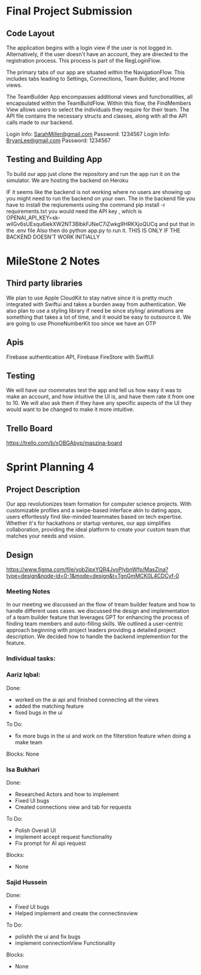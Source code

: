 # Final Project Submission

## Code Layout
The application begins with a login view if the user is not logged in. Alternatively, if the user doesn't have an account, they are directed to the registration process. This process is part of the RegLoginFlow.

The primary tabs of our app are situated within the NavigationFlow. This includes tabs leading to Settings, Connections, Team Builder, and Home views.

The TeamBuilder App encompasses additional views and functionalities, all encapsulated within the TeamBuildFlow. Within this flow, the FindMembers View allows users to select the individuals they require for their team.
The API file contains the necessary structs and classes, along with all the API calls made to our backend.

Login Info: SarahMiller@gmail.com Password: 1234567
Login Info: BryanLee@gmail.com Password: 1234567

## Testing and Building App
To build our app just clone the repository and run the app run it on the simulator. We are hosting the backend on Heroku

IF it seems like the backend is not working where no users are showing up you might need to run the backend on your own. 
The in the backend file you have to install the reqiurements using the command pip install  -r requirements.txt
you would need the API key , which is OPENAI_API_KEY=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 and put that in the .env file
Also then do python app.py to run it. THIS IS ONLY IF THE BACKEND DOESN'T WORK INITIALLY


# MileStone 2 Notes


## Third party libraries
We plan to use Apple CloudKit to stay native since it is pretty much integrated with Swiftui and takes a burden away from authentication.
We also plan to use a styling library if need be since styling/ animations are something that takes a lot of time, and it would be easy to outsource it.
We are going to use PhoneNumberKit too since we have an OTP

## Apis
Firebase authentication API, Firebase FireStore with SwiftUI 

## Testing

We will have our roommates test the app and tell us how easy it was to make an account, and how intuitive the UI is, and have them rate it from one to 10. We will also ask them if they have any specific aspects of the UI they would want to be changed to make it more intuitive.

## Trello Board
https://trello.com/b/xOBGAbyp/maszina-board

# Sprint Planning 4

## Project Description
Our app revolutionizes team formation for computer science projects. With customizable profiles and a swipe-based interface akin to dating apps, users effortlessly find like-minded teammates based on tech expertise. Whether it's for hackathons or startup ventures, our app simplifies collaboration, providing the ideal platform to create your custom team that matches your needs and vision.

## Design
https://www.figma.com/file/yob2jpxYQR4JvoPlybnWfp/MasZina?type=design&node-id=0-1&mode=design&t=TgnGmMCK0L4CDCyf-0


### Meeting Notes
In our meeting we discussed an the flow of tream builder feature and how to handle different uses cases. we discussed the design and implementation of a team builder feature that leverages GPT for enhancing the process of finding team members and auto-filling skills. We outlined a user-centric approach beginning with project leaders providing a detailed project description. We decided how to handle the backend implemention for the feature.

### Individual tasks:

### Aariz Iqbal:
Done:
- worked on the ai api and finished connecting all the views
- added the matching feature
- fixed bugs in the ui

To Do:
- fix more bugs in the ui and work on the filterstion feature when doing a make team


Blocks:
None

### Isa Bukhari
Done:
- Researched Actors and how to implement
- Fixed UI bugs
- Created connections view and tab for requests

To Do:
- Polish Overall UI
- Implement accept request functionality
- Fix prompt for AI api request


Blocks:
- None

### Sajid Hussein
Done:
- Fixed UI bugs
- Helped implement and create the connectinsview
  
To Do:
- polishh the ui and fix bugs
- implement connectionView Functionality

Blocks:
- None




